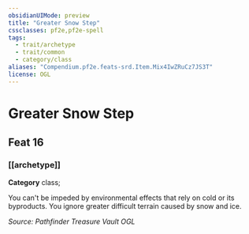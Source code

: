 ```yaml
---
obsidianUIMode: preview
title: "Greater Snow Step"
cssclasses: pf2e,pf2e-spell
tags:
  - trait/archetype
  - trait/common
  - category/class
aliases: "Compendium.pf2e.feats-srd.Item.Mix4IwZRuCz7JS3T"
license: OGL
---
```

# Greater Snow Step
## Feat 16
### [[archetype]]

**Category** class; 




You can't be impeded by environmental effects that rely on cold or its byproducts. You ignore greater difficult terrain caused by snow and ice.

*Source: Pathfinder Treasure Vault*
*OGL*